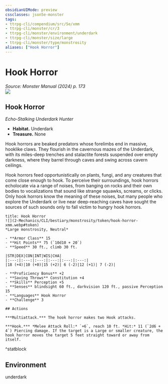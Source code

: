 ```yaml
---
obsidianUIMode: preview
cssclasses: json5e-monster
tags:
- ttrpg-cli/compendium/src/5e/xmm
- ttrpg-cli/monster/cr/3
- ttrpg-cli/monster/environment/underdark
- ttrpg-cli/monster/size/large
- ttrpg-cli/monster/type/monstrosity
aliases: ["Hook Horror"]
---
```

# Hook Horror
*Source: Monster Manual (2024) p. 173*  
![](2-Mechanics/CLI/bestiary/monstrosity/img/hook-horror.webp#right)

## Hook Horror

*Echo-Stalking Underdark Hunter*

- **Habitat.** Underdark  
- **Treasure.** None  

Hook horrors are beaked predators whose forelimbs end in massive, hooklike claws. They flourish in the cavernous mazes of the Underdark, with its miles-deep trenches and stalactite forests suspended over empty darkness, where they barrel through caves and swing across cavern ceilings.

Hook horrors feed opportunistically on plants, fungi, and any creatures that come close enough to hook. To perceive their surroundings, hook horrors echolocate via a range of noises, from banging on rocks and their own bodies to vocalizations that sound like strange squawks, screams, or clicks. Only hook horrors know the meaning of these noises, but many people who explore the Underdark or live near deep-reaching caves have sought the sources of such sounds only to fall victim to hungry hook horrors.

```ad-statblock
title: Hook Horror
![](2-Mechanics/CLI/bestiary/monstrosity/token/hook-horror-xmm.webp#token)
*Large monstrosity, Neutral*

- **Armor Class** 15 
- **Hit Points** 75 (`10d10 + 20`) 
- **Speed** 30 ft., climb 30 ft.

|STR|DEX|CON|INT|WIS|CHA|
|:---:|:---:|:---:|:---:|:---:|:---:|
|18 (+4)|10 (+0)|15 (+2)| 6 (-2)|12 (+1)| 7 (-2)|

- **Proficiency Bonus** +2
- **Saving Throws** Constitution +4
- **Skills** Perception +5
- **Senses** blindsight 60 ft., darkvision 120 ft., passive Perception 15
- **Languages** Hook Horror
- **Challenge** 3

## Actions

***Multiattack.*** The hook horror makes two Hook attacks.

***Hook.*** *Melee Attack Roll:* `+6`, reach 10 ft. *Hit:* 11 (`2d6 + 4`) Piercing damage. If the target is a Large or smaller creature, the hook horror moves the target 5 feet straight toward or away from itself.
```
^statblock

## Environment

underdark